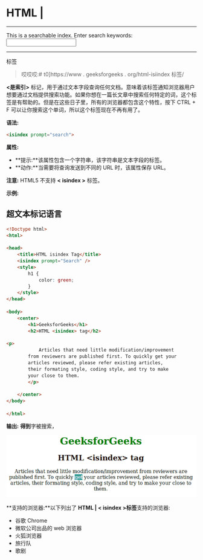 # HTML |

<form>

* * *

<label>This is a searchable index. Enter search keywords: <input name="isindex"></label>

* * *

</form>

标签

> 哎哎哎:# t0]https://www . geeksforgeeks . org/html-isiindex 标签/

**<是索引>** 标记，用于通过文本字段查询任何文档。意味着该标签通知浏览器用户想要通过文档提供搜索功能。如果你想在一篇长文章中搜索任何特定的词，这个标签是有帮助的。但是在这些日子里，所有的浏览器都包含这个特性，按下 CTRL + F 可以让你搜索这个单词，所以这个标签现在不再有用了。

**语法:**

```html
<isindex prompt="search">
```

**属性:**

*   **提示:**该属性包含一个字符串，该字符串是文本字段的标签。
*   **动作:**当需要将查询发送到不同的 URL 时，该属性保存 URL。

**注意:** HTML5 不支持 **< isindex >** 标签。

**示例:**

## 超文本标记语言

```html
<!Doctype html>
<html>

<head>
    <title>HTML isindex Tag</title>
    <isindex prompt="Search" />
    <style>
        h1 {
            color: green;
        }
    </style>
</head>

<body>
    <center>
        <h1>GeeksforGeeks</h1>
        <h2>HTML <isindex> tag</h2>

<p>
            Articles that need little modification/improvement
        from reviewers are published first. To quickly get your
        articles reviewed, please refer existing articles,
        their formating style, coding style, and try to make
        your close to them.
        </p>

    </center>
</body>

</html>                   
```

**输出:** **得到**字被搜索，

![](img/4d7031a658ec79f9d8d7bad6188fcf31.png)

**支持的浏览器:**以下列出了 **HTML | < isindex >标签**支持的浏览器:

*   谷歌 Chrome
*   微软公司出品的 web 浏览器
*   火狐浏览器
*   旅行队
*   歌剧